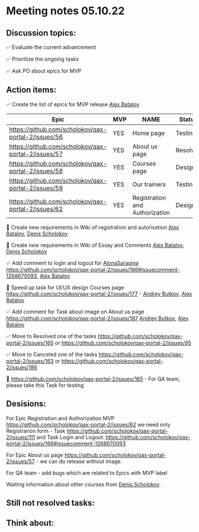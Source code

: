 # Meeting notes 05.10.22 

## Discussion topics:  

:white_check_mark: Evaluate the current advancement

:white_check_mark: Prioritize the ongoing tasks 

:white_check_mark: Ask PO about epics for MVP 


## Action items: 


:white_check_mark: Create the list of epics for MVP release [Alex Batalov](https://github.com/ABatalov)

| Epic                |    MVP  | NAME |Status |
|---------------------|---------|------|-------|   
|https://github.com/scholokov/qax-portal-2/issues/56 |YES| Home page| Testing|
|https://github.com/scholokov/qax-portal-2/issues/57|YES| About us page| Resolved|
|https://github.com/scholokov/qax-portal-2/issues/58|YES|Courses page |Design|
|https://github.com/scholokov/qax-portal-2/issues/59|YES| Our trainers|Testing|
|https://github.com/scholokov/qax-portal-2/issues/62|YES| Registration and Authorization|Design|  

:black_square_button: Create new requirements in Wiki of registration and autorisation [Alex Batalov](https://github.com/ABatalov), [Denis Scholokov](https://github.com/scholokov) 

:black_square_button: Create new requirements in Wiki of Essay and Comments [Alex Batalov](https://github.com/ABatalov), [Denis Scholokov](https://github.com/scholokov)  

:white_check_mark: Add comment to login and logout for [AlonaSarapina](github.com/AlonaSarapina) https://github.com/scholokov/qax-portal-2/issues/166#issuecomment-1268670093, [Alex Batalov](https://github.com/ABatalov) 

:black_square_button: Speed up task for UI/UX design Courses page  https://github.com/scholokov/qax-portal-2/issues/177 - [Andrey Butkov](https://github.com/ButKoff), [Alex Batalov](https://github.com/ABatalov) 

:white_check_mark: Add comment for Task about image on About us page https://github.com/scholokov/qax-portal-2/issues/187 [Andrey Butkov](https://github.com/ButKoff), [Alex Batalov](https://github.com/ABatalov)  

:white_check_mark: Move to Resolved one of the tasks https://github.com/scholokov/qax-portal-2/issues/165 or https://github.com/scholokov/qax-portal-2/issues/95  

:white_check_mark: Move to Canceled one of the tasks https://github.com/scholokov/qax-portal-2/issues/163 or https://github.com/scholokov/qax-portal-2/issues/186 

:black_square_button: https://github.com/scholokov/qax-portal-2/issues/165 - For QA team, please take this Task for testing 


## Desisions: 

For Epic Registration and Authorization MVP https://github.com/scholokov/qax-portal-2/issues/62 we need only Registrarion form - Task https://github.com/scholokov/qax-portal-2/issues/111 and Task Login and Logout: https://github.com/scholokov/qax-portal-2/issues/166#issuecomment-1268670093 

For Epic About us page https://github.com/scholokov/qax-portal-2/issues/57 - we can do release without image. 

For QA team - add bugs which are related to Epics with MVP label 

Waiting information about other courses from [Denis Scholokov](https://github.com/scholokov).    

## Still not resolved tasks:   

## Think about:   

